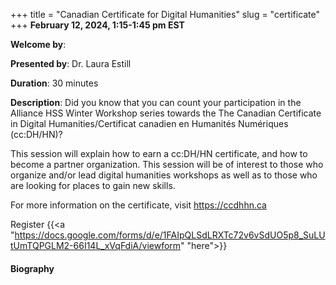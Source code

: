 +++
title = "Canadian Certificate for Digital Humanities"
slug = "certificate"
+++
**February 12, 2024, 1:15-1:45 pm EST**

**Welcome by**: 

**Presented by**: Dr. Laura Estill

**Duration**: 30 minutes

**Description**: Did you know that you can count your participation in the Alliance HSS Winter Workshop series
towards the The Canadian Certificate in Digital Humanities/Certificat canadien en Humanités Numériques
(cc:DH/HN)?

This session will explain how to earn a cc:DH/HN certificate, and how to become a partner organization. This
session will be of interest to those who organize and/or lead digital humanities workshops as well as to those
who are looking for places to gain new skills.

For more information on the certificate, visit https://ccdhhn.ca

Register {{<a "https://docs.google.com/forms/d/e/1FAIpQLSdLRXTc72v6vSdUO5p8_SuLUtUmTQPGLM2-66I14L_xVqFdiA/viewform" "here">}}

<!-- Le même séminaire [en français](/certificate). -->

#### Biography
